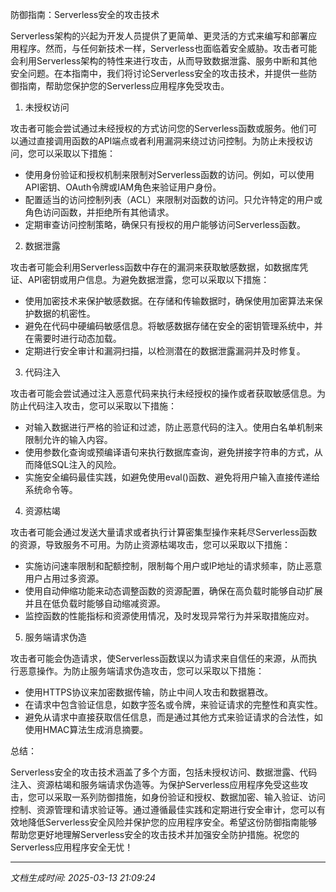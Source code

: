 防御指南：Serverless安全的攻击技术

Serverless架构的兴起为开发人员提供了更简单、更灵活的方式来编写和部署应用程序。然而，与任何新技术一样，Serverless也面临着安全威胁。攻击者可能会利用Serverless架构的特性来进行攻击，从而导致数据泄露、服务中断和其他安全问题。在本指南中，我们将讨论Serverless安全的攻击技术，并提供一些防御指南，帮助您保护您的Serverless应用程序免受攻击。

1. 未授权访问

攻击者可能会尝试通过未经授权的方式访问您的Serverless函数或服务。他们可以通过直接调用函数的API端点或者利用漏洞来绕过访问控制。为防止未授权访问，您可以采取以下措施：

- 使用身份验证和授权机制来限制对Serverless函数的访问。例如，可以使用API密钥、OAuth令牌或IAM角色来验证用户身份。
- 配置适当的访问控制列表（ACL）来限制对函数的访问。只允许特定的用户或角色访问函数，并拒绝所有其他请求。
- 定期审查访问控制策略，确保只有授权的用户能够访问Serverless函数。

2. 数据泄露

攻击者可能会利用Serverless函数中存在的漏洞来获取敏感数据，如数据库凭证、API密钥或用户信息。为避免数据泄露，您可以采取以下措施：

- 使用加密技术来保护敏感数据。在存储和传输数据时，确保使用加密算法来保护数据的机密性。
- 避免在代码中硬编码敏感信息。将敏感数据存储在安全的密钥管理系统中，并在需要时进行动态加载。
- 定期进行安全审计和漏洞扫描，以检测潜在的数据泄露漏洞并及时修复。

3. 代码注入

攻击者可能会尝试通过注入恶意代码来执行未经授权的操作或者获取敏感信息。为防止代码注入攻击，您可以采取以下措施：

- 对输入数据进行严格的验证和过滤，防止恶意代码的注入。使用白名单机制来限制允许的输入内容。
- 使用参数化查询或预编译语句来执行数据库查询，避免拼接字符串的方式，从而降低SQL注入的风险。
- 实施安全编码最佳实践，如避免使用eval()函数、避免将用户输入直接传递给系统命令等。

4. 资源枯竭

攻击者可能会通过发送大量请求或者执行计算密集型操作来耗尽Serverless函数的资源，导致服务不可用。为防止资源枯竭攻击，您可以采取以下措施：

- 实施访问速率限制和配额控制，限制每个用户或IP地址的请求频率，防止恶意用户占用过多资源。
- 使用自动伸缩功能来动态调整函数的资源配置，确保在高负载时能够自动扩展并且在低负载时能够自动缩减资源。
- 监控函数的性能指标和资源使用情况，及时发现异常行为并采取措施应对。

5. 服务端请求伪造

攻击者可能会伪造请求，使Serverless函数误以为请求来自信任的来源，从而执行恶意操作。为防止服务端请求伪造攻击，您可以采取以下措施：

- 使用HTTPS协议来加密数据传输，防止中间人攻击和数据篡改。
- 在请求中包含验证信息，如数字签名或令牌，来验证请求的完整性和真实性。
- 避免从请求中直接获取信任信息，而是通过其他方式来验证请求的合法性，如使用HMAC算法生成消息摘要。

总结：

Serverless安全的攻击技术涵盖了多个方面，包括未授权访问、数据泄露、代码注入、资源枯竭和服务端请求伪造等。为保护Serverless应用程序免受这些攻击，您可以采取一系列防御措施，如身份验证和授权、数据加密、输入验证、访问控制、资源管理和请求验证等。通过遵循最佳实践和定期进行安全审计，您可以有效地降低Serverless安全风险并保护您的应用程序安全。希望这份防御指南能够帮助您更好地理解Serverless安全的攻击技术并加强安全防护措施。祝您的Serverless应用程序安全无忧！

---

*文档生成时间: 2025-03-13 21:09:24*
